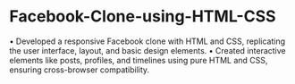 # Facebook-Clone-using-HTML-CSS
•	Developed a responsive Facebook clone with HTML and CSS, replicating the user interface, layout, and basic design elements. 
•	Created interactive elements like posts, profiles, and timelines using pure HTML and CSS, ensuring cross-browser compatibility.
